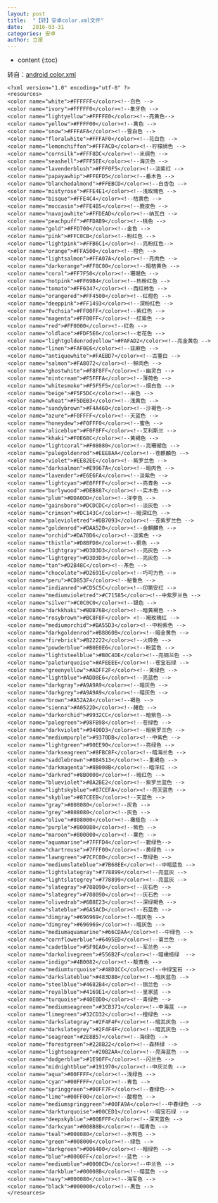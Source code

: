 ```yaml
---
layout: post
title:  "【转】安卓color.xml文件"
date:   2016-03-31
categories: 安卓
author: 立崖
---
```

* content
{:toc}






转自：[android color.xml](http://blog.sina.com.cn/s/blog_4e60b09d01015jcp.html)

	<?xml version="1.0" encoding="utf-8" ?>
	<resources>
	<color name="white">#FFFFFF</color><!--白色 -->
	<color name="ivory">#FFFFF0</color><!--象牙色 -->
	<color name="lightyellow">#FFFFE0</color><!--亮黄色-->
	<color name="yellow">#FFFF00</color><!--黄色 -->
	<color name="snow">#FFFAFA</color><!--雪白色 -->
	<color name="floralwhite">#FFFAF0</color><!--花白色 -->
	<color name="lemonchiffon">#FFFACD</color><!--柠檬绸色 -->
	<color name="cornsilk">#FFF8DC</color><!--米绸色 -->
	<color name="seashell">#FFF5EE</color><!--海贝色 -->
	<color name="lavenderblush">#FFF0F5</color><!--淡紫红 -->
	<color name="papayawhip">#FFEFD5</color><!--番木色 -->
	<color name="blanchedalmond">#FFEBCD</color><!--白杏色 -->
	<color name="mistyrose">#FFE4E1</color><!--浅玫瑰色 -->
	<color name="bisque">#FFE4C4</color><!--桔黄色 -->
	<color name="moccasin">#FFE4B5</color><!--鹿皮色 -->
	<color name="navajowhite">#FFDEAD</color><!--纳瓦白 -->
	<color name="peachpuff">#FFDAB9</color><!--桃色 -->
	<color name="gold">#FFD700</color><!--金色 -->
	<color name="pink">#FFC0CB</color><!--粉红色 -->
	<color name="lightpink">#FFB6C1</color><!--亮粉红色-->
	<color name="orange">#FFA500</color><!--橙色 -->
	<color name="lightsalmon">#FFA07A</color><!--亮肉色 -->
	<color name="darkorange">#FF8C00</color><!--暗桔黄色 -->
	<color name="coral">#FF7F50</color><!--珊瑚色 -->
	<color name="hotpink">#FF69B4</color><!--热粉红色 -->
	<color name="tomato">#FF6347</color><!--西红柿色 -->
	<color name="orangered">#FF4500</color><!--红橙色 -->
	<color name="deeppink">#FF1493</color><!--深粉红色 -->
	<color name="fuchsia">#FF00FF</color><!--紫红色 -->
	<color name="magenta">#FF00FF</color><!--红紫色 -->
	<color name="red">#FF0000</color><!--红色 -->
	<color name="oldlace">#FDF5E6</color><!--老花色 -->
	<color name="lightgoldenrodyellow">#FAFAD2</color><!--亮金黄色 -->
	<color name="linen">#FAF0E6</color><!--亚麻色 -->
	<color name="antiquewhite">#FAEBD7</color><!--古董白 -->
	<color name="salmon">#FA8072</color><!--鲜肉色 -->
	<color name="ghostwhite">#F8F8FF</color><!--幽灵白 -->
	<color name="mintcream">#F5FFFA</color><!--薄荷色 -->
	<color name="whitesmoke">#F5F5F5</color><!--烟白色 -->
	<color name="beige">#F5F5DC</color><!--米色 -->
	<color name="wheat">#F5DEB3</color><!--浅黄色 -->
	<color name="sandybrown">#F4A460</color><!--沙褐色-->
	<color name="azure">#F0FFFF</color><!--天蓝色 -->
	<color name="honeydew">#F0FFF0</color><!--蜜色 -->
	<color name="aliceblue">#F0F8FF</color><!--艾利斯兰 -->
	<color name="khaki">#F0E68C</color><!--黄褐色 -->
	<color name="lightcoral">#F08080</color><!--亮珊瑚色 -->
	<color name="palegoldenrod">#EEE8AA</color><!--苍麒麟色 -->
	<color name="violet">#EE82EE</color><!--紫罗兰色 -->
	<color name="darksalmon">#E9967A</color><!--暗肉色 -->
	<color name="lavender">#E6E6FA</color><!--淡紫色 -->
	<color name="lightcyan">#E0FFFF</color><!--亮青色 -->
	<color name="burlywood">#DEB887</color><!--实木色 -->
	<color name="plum">#DDA0DD</color><!--洋李色 -->
	<color name="gainsboro">#DCDCDC</color><!--淡灰色 -->
	<color name="crimson">#DC143C</color><!--暗深红色 -->
	<color name="palevioletred">#DB7093</color><!--苍紫罗兰色 -->
	<color name="goldenrod">#DAA520</color><!--金麒麟色 -->
	<color name="orchid">#DA70D6</color><!--淡紫色 -->
	<color name="thistle">#D8BFD8</color><!--蓟色 -->
	<color name="lightgray">#D3D3D3</color><!--亮灰色 -->
	<color name="lightgrey">#D3D3D3</color><!--亮灰色 -->
	<color name="tan">#D2B48C</color><!--茶色 -->
	<color name="chocolate">#D2691E</color><!--巧可力色 -->
	<color name="peru">#CD853F</color><!--秘鲁色 -->
	<color name="indianred">#CD5C5C</color><!--印第安红 -->
	<color name="mediumvioletred">#C71585</color><!--中紫罗兰色 -->
	<color name="silver">#C0C0C0</color><!--银色 -->
	<color name="darkkhaki">#BDB76B</color><!--暗黄褐色 -->
	<color name="rosybrown">#BC8F8F</color> <!--褐玫瑰红 -->
	<color name="mediumorchid">#BA55D3</color><!--中粉紫色 -->
	<color name="darkgoldenrod">#B8860B</color><!--暗金黄色 -->
	<color name="firebrick">#B22222</color><!--火砖色 -->
	<color name="powderblue">#B0E0E6</color><!--粉蓝色 -->
	<color name="lightsteelblue">#B0C4DE</color><!--亮钢兰色 -->
	<color name="paleturquoise">#AFEEEE</color><!--苍宝石绿 -->
	<color name="greenyellow">#ADFF2F</color><!--黄绿色 -->
	<color name="lightblue">#ADD8E6</color><!--亮蓝色 -->
	<color name="darkgray">#A9A9A9</color><!--暗灰色 -->
	<color name="darkgrey">#A9A9A9</color><!--暗灰色 -->
	<color name="brown">#A52A2A</color><!--褐色 -->
	<color name="sienna">#A0522D</color><!--赭色 -->
	<color name="darkorchid">#9932CC</color><!--暗紫色-->
	<color name="palegreen">#98FB98</color><!--苍绿色 -->
	<color name="darkviolet">#9400D3</color><!--暗紫罗兰色 -->
	<color name="mediumpurple">#9370DB</color><!--中紫色 -->
	<color name="lightgreen">#90EE90</color><!--亮绿色 -->
	<color name="darkseagreen">#8FBC8F</color><!--暗海兰色 -->
	<color name="saddlebrown">#8B4513</color><!--重褐色 -->
	<color name="darkmagenta">#8B008B</color><!--暗洋红 -->
	<color name="darkred">#8B0000</color><!--暗红色 -->
	<color name="blueviolet">#8A2BE2</color><!--紫罗兰蓝色 -->
	<color name="lightskyblue">#87CEFA</color><!--亮天蓝色 -->
	<color name="skyblue">#87CEEB</color><!--天蓝色 -->
	<color name="gray">#808080</color><!--灰色 -->
	<color name="grey">#808080</color><!--灰色 -->
	<color name="olive">#808000</color><!--橄榄色 -->
	<color name="purple">#800080</color><!--紫色 -->
	<color name="maroon">#800000</color><!--粟色 -->
	<color name="aquamarine">#7FFFD4</color><!--碧绿色-->
	<color name="chartreuse">#7FFF00</color><!--黄绿色 -->
	<color name="lawngreen">#7CFC00</color><!--草绿色 -->
	<color name="mediumslateblue">#7B68EE</color><!--中暗蓝色 -->
	<color name="lightslategray">#778899</color><!--亮蓝灰 -->
	<color name="lightslategrey">#778899</color><!--亮蓝灰 -->
	<color name="slategray">#708090</color><!--灰石色 -->
	<color name="slategrey">#708090</color><!--灰石色 -->
	<color name="olivedrab">#6B8E23</color><!--深绿褐色 -->
	<color name="slateblue">#6A5ACD</color><!--石蓝色 -->
	<color name="dimgray">#696969</color><!--暗灰色 -->
	<color name="dimgrey">#696969</color><!--暗灰色 -->
	<color name="mediumaquamarine">#66CDAA</color><!--中绿色 -->
	<color name="cornflowerblue">#6495ED</color><!--菊兰色 -->
	<color name="cadetblue">#5F9EA0</color><!--军兰色 -->
	<color name="darkolivegreen">#556B2F</color><!--暗橄榄绿  -->
	<color name="indigo">#4B0082</color><!--靛青色 -->
	<color name="mediumturquoise">#48D1CC</color><!--中绿宝石 -->
	<color name="darkslateblue">#483D8B</color><!--暗灰蓝色 -->
	<color name="steelblue">#4682B4</color><!--钢兰色 -->
	<color name="royalblue">#4169E1</color><!--皇家蓝 -->
	<color name="turquoise">#40E0D0</color><!--青绿色 -->
	<color name="mediumseagreen">#3CB371</color><!--中海蓝 -->
	<color name="limegreen">#32CD32</color><!--橙绿色 -->
	<color name="darkslategray">#2F4F4F</color><!--暗瓦灰色 -->
	<color name="darkslategrey">#2F4F4F</color><!--暗瓦灰色 -->
	<color name="seagreen">#2E8B57</color><!--海绿色 -->
	<color name="forestgreen">#228B22</color><!--森林绿 -->
	<color name="lightseagreen">#20B2AA</color><!--亮海蓝色 -->
	<color name="dodgerblue">#1E90FF</color><!--闪兰色 -->
	<color name="midnightblue">#191970</color><!--中灰兰色 -->
	<color name="aqua">#00FFFF</color><!--浅绿色 -->
	<color name="cyan">#00FFFF</color><!--青色 -->
	<color name="springgreen">#00FF7F</color><!--春绿色-->
	<color name="lime">#00FF00</color><!--酸橙色 -->
	<color name="mediumspringgreen">#00FA9A</color><!--中春绿色 -->
	<color name="darkturquoise">#00CED1</color><!--暗宝石绿 -->
	<color name="deepskyblue">#00BFFF</color><!--深天蓝色 -->
	<color name="darkcyan">#008B8B</color><!--暗青色 -->
	<color name="teal">#008080</color><!--水鸭色 -->
	<color name="green">#008000</color><!--绿色 -->
	<color name="darkgreen">#006400</color><!--暗绿色 -->
	<color name="blue">#0000FF</color><!--蓝色 -->
	<color name="mediumblue">#0000CD</color><!--中兰色 -->
	<color name="darkblue">#00008B</color><!--暗蓝色 -->
	<color name="navy">#000080</color><!--海军色 -->
	<color name="black">#000000</color><!--黑色 -->
	</resources>
